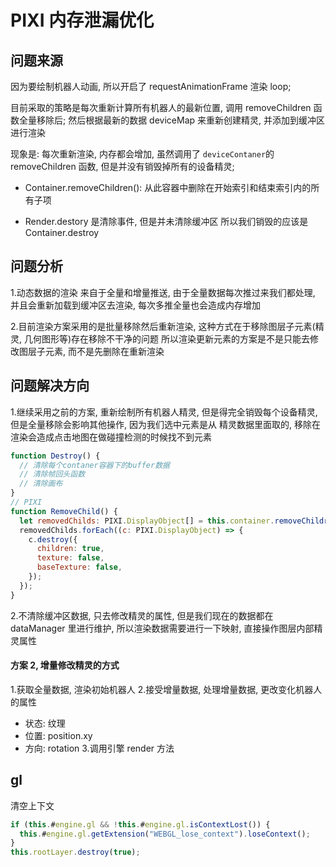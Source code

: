 # PIXI 内存泄漏优化

## 问题来源

因为要绘制机器人动画, 所以开启了 requestAnimationFrame 渲染 loop;

目前采取的策略是每次重新计算所有机器人的最新位置, 调用 removeChildren 函数全量移除后;
然后根据最新的数据 deviceMap 来重新创建精灵, 并添加到缓冲区进行渲染

现象是: 每次重新渲染, 内存都会增加, 虽然调用了 `deviceContaner`的 removeChildren 函数, 但是并没有销毁掉所有的设备精灵;

- Container.removeChildren(): 从此容器中删除在开始索引和结束索引内的所有子项

- Render.destory 是清除事件, 但是并未清除缓冲区
  所以我们销毁的应该是 Container.destroy

## 问题分析

1.动态数据的渲染 来自于全量和增量推送, 由于全量数据每次推过来我们都处理, 并且会重新加载到缓冲区去渲染, 每次多推全量也会造成内存增加

2.目前渲染方案采用的是批量移除然后重新渲染, 这种方式在于移除图层子元素(精灵, 几何图形等)存在移除不干净的问题
所以渲染更新元素的方案是不是只能去修改图层子元素, 而不是先删除在重新渲染

## 问题解决方向

1.继续采用之前的方案, 重新绘制所有机器人精灵, 但是得完全销毁每个设备精灵,
但是全量移除会影响其他操作, 因为我们选中元素是从 精灵数据里面取的, 移除在渲染会造成点击地图在做碰撞检测的时候找不到元素

```js
function Destroy() {
  // 清除每个contaner容器下的buffer数据
  // 清除帧回头函数
  // 清除画布
}
// PIXI
function RemoveChild() {
  let removedChilds: PIXI.DisplayObject[] = this.container.removeChildren();
  removedChilds.forEach((c: PIXI.DisplayObject) => {
    c.destroy({
      children: true,
      texture: false,
      baseTexture: false,
    });
  });
}
```

2.不清除缓冲区数据, 只去修改精灵的属性, 但是我们现在的数据都在 dataManager 里进行维护, 所以渲染数据需要进行一下映射,
直接操作图层内部精灵属性

#### 方案 2, 增量修改精灵的方式

1.获取全量数据, 渲染初始机器人 2.接受增量数据, 处理增量数据, 更改变化机器人的属性

- 状态: 纹理
- 位置: position.xy
- 方向: rotation 3.调用引擎 render 方法

## gl

清空上下文

```js
if (this.#engine.gl && !this.#engine.gl.isContextLost()) {
  this.#engine.gl.getExtension("WEBGL_lose_context").loseContext();
}
this.rootLayer.destroy(true);
```
